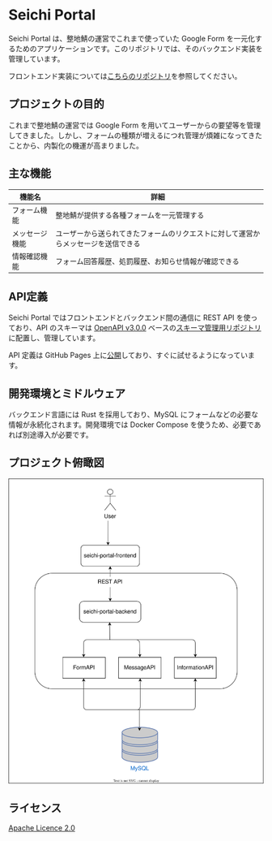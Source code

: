 # Seichi Portal

Seichi Portal は、整地鯖の運営でこれまで使っていた Google Form を一元化するためのアプリケーションです。このリポジトリでは、そのバックエンド実装を管理しています。

フロントエンド実装については[こちらのリポジトリ](https://github.com/GiganticMinecraft/seichi-portal-frontend)を参照してください。

## プロジェクトの目的

これまで整地鯖の運営では Google Form を用いてユーザーからの要望等を管理してきました。しかし、フォームの種類が増えるにつれ管理が煩雑になってきたことから、内製化の機運が高まりました。

## 主な機能

| 機能名         | 詳細                                                                                                                                       | 
| -------------- | ------------------------------------------------------------------------------------------------------------------------------------------ |
| フォーム機能   | 整地鯖が提供する各種フォームを一元管理する                     | 
| メッセージ機能 | ユーザーから送られてきたフォームのリクエストに対して運営からメッセージを送信できる      | 
| 情報確認機能   | フォーム回答履歴、処罰履歴、お知らせ情報が確認できる                   |

## API定義

Seichi Portal ではフロントエンドとバックエンド間の通信に REST API を使っており、API のスキーマは [OpenAPI v3.0.0](https://spec.openapis.org/oas/v3.0.0) ベースの[スキーマ管理用リポジトリ](https://github.com/GiganticMinecraft/seichi-api-schema)に配置し、管理しています。

API 定義は GitHub Pages 上に[公開](https://giganticminecraft.github.io/seichi-api-schema/)しており、すぐに試せるようになっています。

## 開発環境とミドルウェア

バックエンド言語には Rust を採用しており、MySQL にフォームなどの必要な情報が永続化されます。開発環境では Docker Compose を使うため、必要であれば別途導入が必要です。

<!--りとさんが環境変数周りの内容を追記する-->

## プロジェクト俯瞰図

![image](./docs/overhead-view.drawio.svg)

## ライセンス

[Apache Licence 2.0](https://github.com/GiganticMinecraft/seichi-portal-backend/blob/main/LICENSE)
